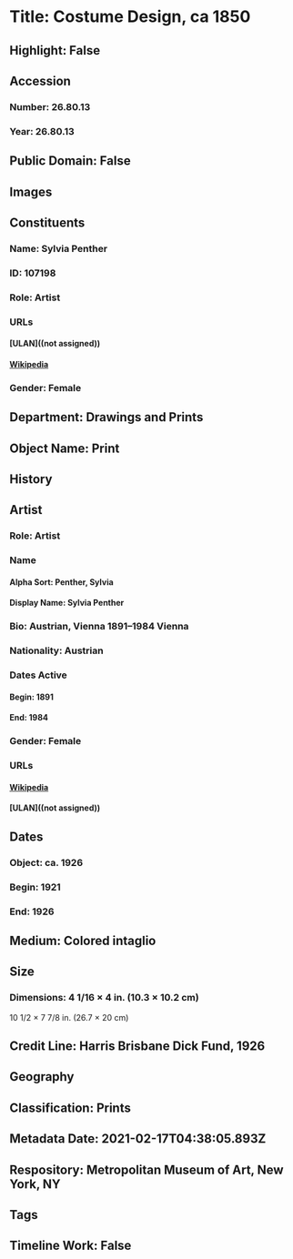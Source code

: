 # Title: Costume Design, ca 1850
## Highlight: False
## Accession
### Number: 26.80.13
### Year: 26.80.13
## Public Domain: False
## Images
## Constituents
### Name: Sylvia Penther
### ID: 107198
### Role: Artist
### URLs
#### [ULAN]((not assigned))
#### [Wikipedia](https://www.wikidata.org/wiki/Q40487375)
### Gender: Female
## Department: Drawings and Prints
## Object Name: Print
## History
## Artist
### Role: Artist
### Name
#### Alpha Sort: Penther, Sylvia
#### Display Name: Sylvia Penther
### Bio: Austrian, Vienna 1891–1984 Vienna
### Nationality: Austrian
### Dates Active
#### Begin: 1891
#### End: 1984
### Gender: Female
### URLs
#### [Wikipedia](https://www.wikidata.org/wiki/Q40487375)
#### [ULAN]((not assigned))
## Dates
### Object: ca. 1926
### Begin: 1921
### End: 1926
## Medium: Colored intaglio
## Size
### Dimensions: 4 1/16 × 4 in. (10.3 × 10.2 cm)
10 1/2 × 7 7/8 in. (26.7 × 20 cm)
## Credit Line: Harris Brisbane Dick Fund, 1926
## Geography
## Classification: Prints
## Metadata Date: 2021-02-17T04:38:05.893Z
## Respository: Metropolitan Museum of Art, New York, NY
## Tags
## Timeline Work: False
